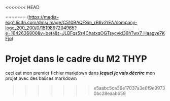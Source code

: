 <<<<<<< HEAD

=======
(https://media-exp1.licdn.com/dms/image/C510BAQFSm_rB6v2rEA/company-logo_200_200/0/1519897204965?e=1642636800&v=beta&t=JLBFqs5z4ChatxqOGTsycvid36hTwx7_Haagve7KFjo)
# Projet dans le cadre du M2 THYP  #
ceci est mon premier fichier markdown dans ___lequel je vais décrire___ mon projet avec des balises markdown

>>>>>>> e5aabc5ca36e17037a3e6f9e39730bc28eaabb59

